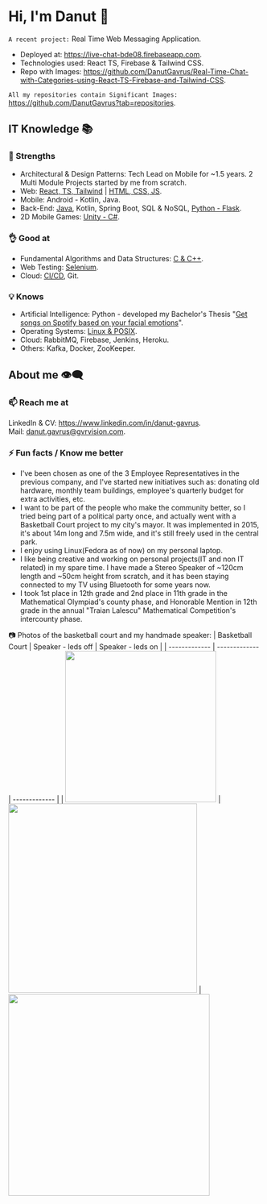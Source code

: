# Hi, I'm Danut 👋 
`A recent project:` Real Time Web Messaging Application.
* Deployed at: https://live-chat-bde08.firebaseapp.com.
* Technologies used: React TS, Firebase & Tailwind CSS.
* Repo with Images: https://github.com/DanutGavrus/Real-Time-Chat-with-Categories-using-React-TS-Firebase-and-Tailwind-CSS.

`All my repositories contain Significant Images:` https://github.com/DanutGavrus?tab=repositories.

## IT Knowledge 📚
### 💪 Strengths
- Architectural & Design Patterns: Tech Lead on Mobile for ~1.5 years. 2 Multi Module Projects started by me from scratch.
- Web: [React, TS, Tailwind](https://github.com/DanutGavrus/Real-Time-Chat-with-Categories-using-React-TS-Firebase-and-Tailwind) | [HTML, CSS, JS](https://github.com/DanutGavrus/2-old-websites).
- Mobile: Android - Kotlin, Java.
- Back-End: [Java](https://github.com/DanutGavrus/5-Java-apps-with-GUIs), Kotlin, Spring Boot, SQL & NoSQL, [Python - Flask](https://github.com/DanutGavrus/Get-songs-on-Spotify-based-on-your-facial-emotions).
- 2D Mobile Games: [Unity - C#](https://github.com/DanutGavrus/7-2D-Mobile-Games-using-CSharp-in-Unity).

### 👌 Good at
- Fundamental Algorithms and Data Structures: [C & C++](https://github.com/DanutGavrus/9-C-apps-about-Fundamental-Algorithms-and-Data-Structures).
- Web Testing: [Selenium](https://github.com/DanutGavrus/Web-Scalping-using-Selenium-in-Python).
- Cloud: [CI/CD](https://github.com/DanutGavrus/Real-Time-Chat-with-Categories-using-React-TS-Firebase-and-Tailwind/actions), Git.

### 💡 Knows
- Artificial Intelligence: Python - developed my Bachelor's Thesis "[Get songs on Spotify based on your facial emotions](https://github.com/DanutGavrus/Get-songs-on-Spotify-based-on-your-facial-emotions)".
- Operating Systems: [Linux & POSIX](https://github.com/DanutGavrus/3-C-apps-about-POSIX).
- Cloud: RabbitMQ, Firebase, Jenkins, Heroku.
- Others: Kafka, Docker, ZooKeeper.

## About me 👁️‍🗨️
### 📫 Reach me at
LinkedIn & CV: https://www.linkedin.com/in/danut-gavrus.  
Mail: [danut.gavrus@gvrvision.com](mailto:danut.gavrus@gvrvision.com).

### ⚡ Fun facts / Know me better
- I've been chosen as one of the 3 Employee Representatives in the previous company, and I've started new initiatives such as: donating old hardware, monthly team buildings, employee's quarterly budget for extra activities, etc.
- I want to be part of the people who make the community better, so I tried being part of a political party once, and actually went with a Basketball Court project to my city's mayor. It was implemented in 2015, it's about 14m long and 7.5m wide, and it's still freely used in the central park.  
- I enjoy using Linux(Fedora as of now) on my personal laptop.  
- I like being creative and working on personal projects(IT and non IT related) in my spare time. I have made a Stereo Speaker of ~120cm length and ~50cm height from scratch, and it has been staying connected to my TV using Bluetooth for some years now.  
- I took 1st place in 12th grade and 2nd place in 11th grade in the Mathematical Olympiad's county phase, and Honorable Mention in 12th grade in the annual "Traian Lalescu" Mathematical Competition's intercounty phase.

📷 Photos of the basketball court and my handmade speaker:
| Basketball Court | Speaker - leds off  | Speaker - leds on |
| ------------- | ------------- | ------------- |
| <img src="https://user-images.githubusercontent.com/56603839/226368235-6684955b-5061-42e8-b874-36802d75b767.png" width="300"> | <img src="https://user-images.githubusercontent.com/56603839/226370733-23297580-88c2-4f1d-af85-b24763c24828.png" width="375"> | <img src="https://user-images.githubusercontent.com/56603839/226368358-58c7da4f-cc46-4b55-8581-64f12878c730.png" width="400">

